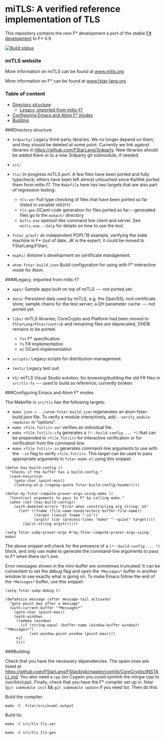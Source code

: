 miTLS: A verified reference implementation of TLS
=================================================

This repository contains the new F* development a port of the stable [F# development](https://github.com/mitls/mitls-flex) to F* 0.9.

[![Build status](https://travis-ci.org/mitls/mitls-fstar.svg?branch=master)](https://travis-ci.org/mitls/mitls-fstar)

### miTLS website

More information on miTLS can be found at www.mitls.org

More information on F\* can be found at www.fstar-lang.org

### Table of content

  * [Directory structure](#directory-structure)
  	* [Legacy, imported from mitls-f7](#legacy-imported-from-mitls-f7)
  * [Configuring Emacs and Atom F* modes](#configuring-emacs-and-atom-f-modes)
  * [Building](#building)

###Directory structure

- `3rdparty/`
	Legacy third-party libraries. We no longer depend on them, and they should be deleted at some point. Currently we link against libraries in https://github.com/FStarLang/3rdparty. New libraries should be added there or to a new 3rdparty git submodule, if needed.

- `src/`

 - `tls/` In-progress miTLS port. A few files have been ported and fully typecheck; others have been left almost untouched since Karthik ported them from mitls-f7. The `Makefile` here has two targets that are also part of regression testing:

    - `tls-ver` Full type checking of files that have been ported so far (listed in variable `VERIFY`)
    - `tls-gen`  OCaml code generation for files ported so far---generated files go to the `output/` directory
    - `mitls.exe` openssl-like command line client and server. See `mitls.exe --help` for details on how to use the tool.

  - `fstar_proof/` an independent POPL'16 example, verifying the state machine in F* (out of date, JK is the expert; it could be moved to FStarLang/FStar).

  - `mipki/` Antoine's development on certificate management.

- `atom-fstar-build.json` Build configuration for using with F* interactive mode for Atom.


####Legacy, imported from mitls-f7

- `apps/` Sample apps built on top of miTLS --- not ported yet.

- `data/` Persistent data used by miTLS, e.g. the OpenSSL root certificate store; sample chains for the test server; a DH parameter cache --- not ported yet.

- `libs/` miTLS libraries; CoreCrypto and Platform had been moved to `FStarLang/FStar/contrib` and remaining files are deprecated, DHDB remains to be ported.
  - `fst` F* specification
  - `fs` F# implementation
  - `ml` OCaml implementation

- `scripts/` Legacy scripts for distribution-management.

- `tests/` Legacy test suit

- `VS/` miTLS Visual Studio solution, for browsing/building the old F# files in `src/tls-fs` --- used to build as reference; currently broken.

###Configuring Emacs and Atom F* modes

The Makefile in `src/tls` has the following targets:

- `make json > ../atom-fstar-build.json` regenerates an atom-fstar-build.json file. To verify a module interactively, add `--verify_module <module>` in "options".
- `make <file.fst(i)>-ver` verifies an individual file.
- `make <file.fst(i)>-cfg` generates a `(*--build-config ... *)` that can be prepended to `<file.fst(i)>` for interactive verification or for verification from the command-line.
- `make <file.fst(i)>-in` generates command-line arguments to use with the `--in` flag to verify `<file.fst(i)>`.
This target can be used to pass appropriate arguments in `fstar-mode.el` using this snippet:

```elisp
(defun has-build-config ()
  "Checks if the buffer has a build-config."
  (save-excursion
    (goto-char (point-min))
    (looking-at-p (regexp-quote fstar-build-config-header))))

(defun my-fstar-compute-prover-args-using-make ()
  "Construct arguments to pass to F* by calling make."
  (when (not (has-build-config))
    (with-demoted-errors "Error when constructing arg string: %S"
      (let* ((fname (file-name-nondirectory buffer-file-name))
             (target (concat fname "-in"))
             (argstr (car (process-lines "make" "--quiet" target))))
        (split-string argstr)))))

(setq fstar-subp-prover-args #'my-fstar-compute-prover-args-using-make)
```

The above snippet will check for the presence of a  `(*--build-config ... *)` block, and only use make to generate the command-line arguments to pass to F* when there isn't one.

Error messages shown in the mini-buffer are sometimes truncated. It can be convenient to set the debug flag and open the `*Messages*` buffer in another window to see exactly what is going on. To make Emacs follow the end of the `*Messages*` buffer, use this snippet:

```elisp
(setq fstar-subp-debug t)

(defadvice message (after message-tail activate)
  "goto point max after a message"
  (with-current-buffer "*Messages*"
    (goto-char (point-max))
    (walk-windows
     (lambda (window)
       (if (string-equal (buffer-name (window-buffer window)) "*Messages*")
           (set-window-point window (point-max))))
     nil
     t)))
```

###Building

Check that you have the necessary dependencies. 
The opam ones are listed at https://github.com/FStarLang/FStar/blob/master/contrib/CoreCrypto/INSTALL.md.
You also need a `cpp` (on Cygwin you could symlink the mingw cpp to /usr/bin/cpp). 
Finally, check that you have the F* compiler set up in .fstar (`git submodule init` && `git submodule update` if you need to). 
Then do this:

Build the compiler: 
```
make -C .fstar/src/ocaml-output
```

Build tls: 
```
make -C src/tls tls-ver 
```

```
make -C src/tls tls-gen
```  
